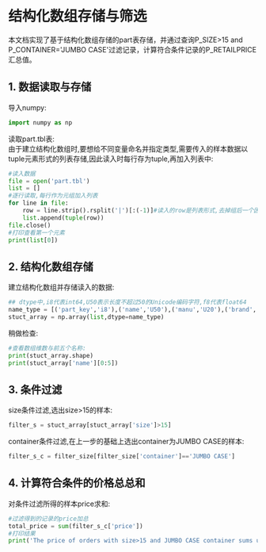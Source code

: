 # 结构化数组存储与筛选

本文档实现了基于结构化数组存储的part表存储，并通过查询P_SIZE>15 and P_CONTAINER='JUMBO CASE'过滤记录，计算符合条件记录的P_RETAILPRICE汇总值。

## 1. 数据读取与存储

导入numpy:
```python
import numpy as np
```

读取part.tbl表:  
由于建立结构化数组时,要想给不同变量命名并指定类型,需要传入的样本数据以tuple元素形式的列表存储,因此读入时每行存为tuple,再加入列表中:
```python
#读入数据
file = open('part.tbl') 
list = []
#逐行读取,每行作为元组加入列表
for line in file:
    row = line.strip().rsplit('|')[:(-1)]#读入的row是列表形式,去掉组后一个因末尾竖线导致的空元素
    list.append(tuple(row))
file.close()
#打印查看第一个元素
print(list[0])
```

## 2. 结构化数组存储

建立结构化数组并存储读入的数据:
```python
## dtype中,i8代表int64,U50表示长度不超过50的Unicode编码字符,f8代表float64
name_type = [('part_key','i8'),('name','U50'),('manu','U20'),('brand','U20'),('type','U30'),('size','i8'),('container','U30'),('price','f8'),('comment','U50')]
stuct_array = np.array(list,dtype=name_type)
```
稍做检查:
```python
#查看数组维数与前五个名称:
print(stuct_array.shape)
print(stuct_array['name'][0:5])
```
## 3. 条件过滤

size条件过滤,选出size>15的样本:
```python
filter_s = stuct_array[stuct_array['size']>15]
```
container条件过滤,在上一步的基础上选出container为JUMBO CASE的样本:
```python
filter_s_c = filter_size[filter_size['container']=='JUMBO CASE']
```

## 4. 计算符合条件的价格总总和

对条件过滤所得的样本price求和:
```python
#过滤得到的记录的price加总
total_price = sum(filter_s_c['price'])
#打印结果
print('The price of orders with size>15 and JUMBO CASE container sums up to %.2f'%(total_price))
```
